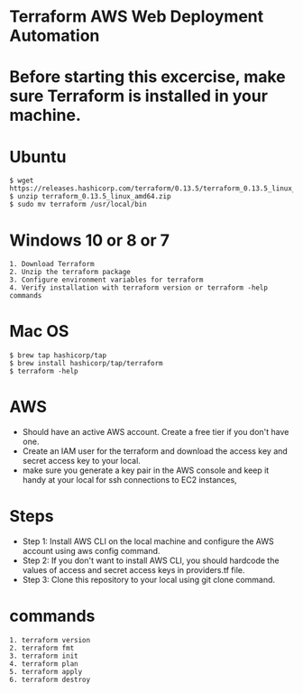 # Terraform AWS Web Deployment Automation

# Before starting this excercise, make sure Terraform is installed in your machine.

# Ubuntu

    $ wget https://releases.hashicorp.com/terraform/0.13.5/terraform_0.13.5_linux_amd64.zip
    $ unzip terraform_0.13.5_linux_amd64.zip
    $ sudo mv terraform /usr/local/bin

# Windows 10 or 8 or 7
    1. Download Terraform
    2. Unzip the terraform package
    3. Configure environment variables for terraform
    4. Verify installation with terraform version or terraform -help commands

# Mac OS
    $ brew tap hashicorp/tap    
    $ brew install hashicorp/tap/terraform
    $ terraform -help

# AWS
 - Should have an active AWS account. Create a free tier if you don't have one.
 - Create an IAM user for the terraform and download the access key and secret access key to your local.
 - make sure you generate a key pair in the AWS console and keep it handy at your local for ssh connections to EC2 instances,
 
# Steps

- Step 1:  Install AWS CLI on the local machine and configure the AWS account using aws config command.
- Step 2:  If you don't want to install AWS CLI, you should hardcode the values of access and secret access keys in providers.tf file.
- Step 3:  Clone this repository to your local using git clone <url> command.

# commands

    1. terraform version
    2. terraform fmt
    3. terraform init
    4. terraform plan
    5. terraform apply
    6. terraform destroy
